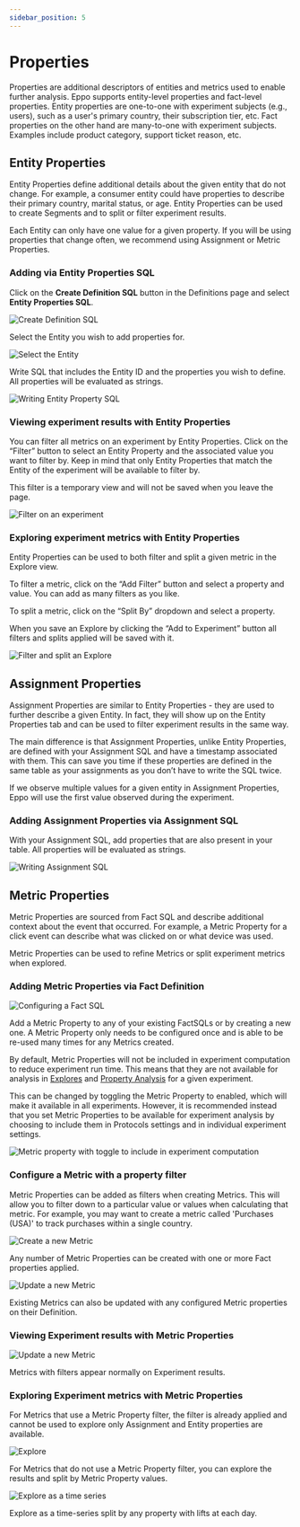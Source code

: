 ```yaml
---
sidebar_position: 5
---
```


# Properties

Properties are additional descriptors of entities and metrics used to enable further analysis. Eppo supports entity-level properties and fact-level properties. Entity properties are one-to-one with experiment subjects (e.g., users), such as a user's primary country, their subscription tier, etc. Fact properties on the other hand are many-to-one with experiment subjects. Examples include product category, support ticket reason, etc.

## Entity Properties

Entity Properties define additional details about the given entity that do not change. For example, a consumer entity could have properties to describe their primary country, marital status, or age. Entity Properties can be used to create Segments and to split or filter experiment results.

Each Entity can only have one value for a given property. If you will be using properties that change often, we recommend using Assignment or Metric Properties.

### Adding via Entity Properties SQL

Click on the **Create Definition SQL** button in the Definitions page and select **Entity Properties SQL**.

![Create Definition SQL](/img/data-management/properties/properties-1.png)

Select the Entity you wish to add properties for.

![Select the Entity](/img/data-management/properties/properties-2.png)

Write SQL that includes the Entity ID and the properties you wish to define. All properties will be evaluated as strings.

![Writing Entity Property SQL](/img/data-management/properties/properties-3.png)

### Viewing experiment results with Entity Properties

You can filter all metrics on an experiment by Entity Properties. Click on the “Filter” button to select an Entity Property and the associated value you want to filter by. Keep in mind that only Entity Properties that match the Entity of the experiment will be available to filter by.

This filter is a temporary view and will not be saved when you leave the page.

![Filter on an experiment](/img/data-management/properties/properties-4.png)

### Exploring experiment metrics with Entity Properties

Entity Properties can be used to both filter and split a given metric in the Explore view.

To filter a metric, click on the “Add Filter” button and select a property and value. You can add as many filters as you like.

To split a metric, click on the “Split By” dropdown and select a property.

When you save an Explore by clicking the “Add to Experiment” button all filters and splits applied will be saved with it.

![Filter and split an Explore](/img/data-management/properties/properties-5.png)

## Assignment Properties

Assignment Properties are similar to Entity Properties - they are used to further describe a given Entity. In fact, they will show up on the Entity Properties tab and can be used to filter experiment results in the same way.

The main difference is that Assignment Properties, unlike Entity Properties, are defined with your Assignment SQL and have a timestamp associated with them. This can save you time if these properties are defined in the same table as your assignments as you don’t have to write the SQL twice.

If we observe multiple values for a given entity in Assignment Properties, Eppo will use the first value observed during the experiment.

### Adding Assignment Properties via Assignment SQL

With your Assignment SQL, add properties that are also present in your table. All properties will be evaluated as strings.

![Writing Assignment SQL](/img/data-management/properties/properties-6.png)

## Metric Properties

Metric Properties are sourced from Fact SQL and describe additional context about the event that occurred. For example, a Metric Property for a click event can describe what was clicked on or what device was used.

Metric Properties can be used to refine Metrics or split experiment metrics when explored.

### Adding Metric Properties via Fact Definition

![Configuring a Fact SQL](/img/properties/metric-property-fact-sql.png)

Add a Metric Property to any of your existing FactSQLs or by creating a new one. A Metric Property only needs to be configured once and is able to be re-used many times for any Metrics created.

By default, Metric Properties will not be included in experiment computation to reduce experiment run time. This means that they are not available for analysis in [Explores](/deep-dive/explores) and [Property Analysis](/deep-dive/property_analysis) for a given experiment.

This can be changed by toggling the Metric Property to enabled, which will make it available in all experiments. However, it is recommended instead that you set Metric Properties to be available for experiment analysis by choosing to include them in Protocols settings and in individual experiment settings.

![Metric property with toggle to include in experiment computation](/img/properties/metric-property-toggle.png)

### Configure a Metric with a property filter

Metric Properties can be added as filters when creating Metrics. This will allow you to filter down to a particular value or values when calculating that metric. For example, you may want to create a metric called 'Purchases (USA)' to track purchases within a single country.

![Create a new Metric](/img/properties/metric-property-create-metric.png)

Any number of Metric Properties can be created with one or more Fact properties applied.

![Update a new Metric](/img/properties/metric-property-update-metric.png)

Existing Metrics can also be updated with any configured Metric properties on their Definition.

### Viewing Experiment results with Metric Properties

![Update a new Metric](/img/properties/metric-property-experiment-results.png)

Metrics with filters appear normally on Experiment results.

### Exploring Experiment metrics with Metric Properties

For Metrics that use a Metric Property filter, the filter is already applied and cannot be used to explore only Assignment and Entity properties are available.

![Explore](/img/properties/metric-property-explore-lift1.png)

For Metrics that do not use a Metric Property filter, you can explore the results and split by Metric Property values.

![Explore as a time series](/img/properties/metric-property-explore-ts1.png)

Explore as a time-series split by any property with lifts at each day.
